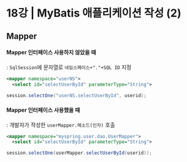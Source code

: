 # 18강 | MyBatis 애플리케이션 작성 (2)

## Mapper

#### Mapper 인터페이스 사용하지 않았을 때<br>
: `SqlSession`에 문자열로 `네임스페이스+"."+SQL ID` 지정

```xml
<mapper namespace="userNS">
  <select id="selectUserById" parameterType="String">
```

```java
session.selectOne("userNS.selectUserById", userid);
```


#### Mapper 인터페이스 사용했을 때<br>
: 개발자가 작성한 `userMapper.메소드(인자)` 호출

```xml
<mapper namespace="myspring.user.dao.UserMapper">
  <select id="selectUserById" parameterType="String">
```

```java
session.selectOne(userMapper.selectUserById(userid));
```
